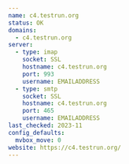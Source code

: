 ```yaml
---
name: c4.testrun.org
status: OK
domains: 
  - c4.testrun.org
server:
  - type: imap
    socket: SSL
    hostname: c4.testrun.org
    port: 993
    username: EMAILADDRESS
  - type: smtp
    socket: SSL
    hostname: c4.testrun.org
    port: 465
    username: EMAILADDRESS
last_checked: 2023-11
config_defaults:
  mvbox_move: 0
website: https://c4.testrun.org/
---
```

